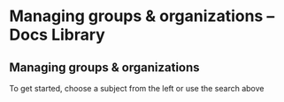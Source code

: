 # Managing groups & organizations – Docs Library

##  Managing groups & organizations

To get started, choose a subject from the left or use the search above

